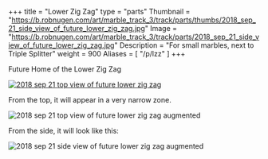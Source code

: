 +++
title = "Lower Zig Zag"
type = "parts"
Thumbnail = "https://b.robnugen.com/art/marble_track_3/track/parts/thumbs/2018_sep_21_side_view_of_future_lower_zig_zag.jpg"
Image = "https://b.robnugen.com/art/marble_track_3/track/parts/2018_sep_21_side_view_of_future_lower_zig_zag.jpg"
Description = "For small marbles, next to Triple Splitter"
weight = 900
Aliases = [
  "/p/lzz"
]
+++

Future Home of the Lower Zig Zag

[![2018 sep 21 top view of future lower zig zag](//b.robnugen.com/art/marble_track_3/track/parts/thumbs/2018_sep_21_top_view_of_future_lower_zig_zag.jpg)](//b.robnugen.com/art/marble_track_3/track/parts/2018_sep_21_top_view_of_future_lower_zig_zag.jpg)

From the top, it will appear in a very narrow zone.

![2018 sep 21 top view of future lower zig zag augmented](//b.robnugen.com/art/marble_track_3/track/parts/thumbs/2018_sep_21_top_view_of_future_lower_zig_zag_augmented.jpg)

From the side, it will look like this:

![2018 sep 21 side view of future lower zig zag augmented](//b.robnugen.com/art/marble_track_3/track/parts/thumbs/2018_sep_21_side_view_of_future_lower_zig_zag_augmented.jpg)
